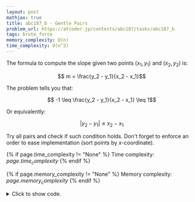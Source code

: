 ```yaml
---
layout: post
mathjax: true
title: abc187_b - Gentle Pairs
problem_url: https://atcoder.jp/contests/abc187/tasks/abc187_b
tags: brute_force
memory_complexity: O(n)
time_complexity: O(n^2)
---
```


The formula to compute the slope given two points $(x_1, y_1)$ and
$(x_2, y_2)$ is:

$$ m = \frac{y_2 - y_1}{x_2 - x_1}$$

The problem tells you that:

$$ -1 \leq \frac{y_2 - y_1}{x_2 - x_1} \leq 1$$

Or equivalently:

$$ | y_2 - y_1 |  \leq x_2 - x_1 $$

Try all pairs and check if such condition holds. Don't forget to enforce an
order to ease implementation (sort points by $x$-coordinate).


{% if page.time_complexity != "None" %}
Time complexity: ${{ page.time_complexity }}$
{% endif %}

{% if page.memory_complexity != "None" %}
Memory complexity: ${{ page.memory_complexity }}$
{% endif %}

<details>
<summary>
<p style="display:inline">Click to show code.</p>
</summary>
```cpp
{% raw %}
using namespace std;
using ll = long long;
using ii = pair<int, int>;
using vi = vector<int>;
int solve(vector<ii> xy)
{
    int n = (int)(xy).size(), ans = 0;
    sort(begin(xy), end(xy));
    for (int i = 0; i < n - 1; ++i)
    {
        for (int j = i + 1; j < n; ++j)
        {
            auto [xi, yi] = xy[i];
            auto [xj, yj] = xy[j];
            ans += (abs(yj - yi) <= (xj - xi));
        }
    }
    return ans;
}
int main(void)
{
    ios::sync_with_stdio(false), cin.tie(NULL);
    int n;
    cin >> n;
    vector<ii> xy(n);
    for (auto &[x, y] : xy)
        cin >> x >> y;
    cout << solve(xy) << endl;
    return 0;
}

{% endraw %}
```
</details>


